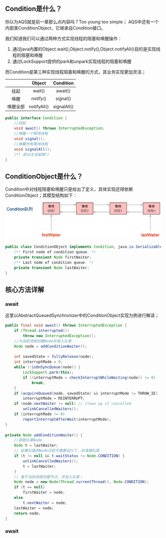 ## Condition是什么？

你以为AQS就是前一章那么点内容吗？Too young too simple；
AQS中还有一个内部类ConditionObject，它继承自Condition接口。

我们知道我们可以通过两种方式实现线程的阻塞和唤醒操作：

1. 通过java内置的Object.wait(),Object.notify(),Object.notifyAll()目的是实现线程的阻塞和唤醒
2. 通过LockSupport提供的park和unpark实现线程的阻塞和唤醒

而Condition是第三种实现线程阻塞和唤醒的方式，其业务实现更加灵活；

||Object|Condition|
|:-----:|:-----:|:-:|
挂起|wait()|await()
唤醒|notify()|signal()
唤醒全部|notifyAll()|signalAll()

```java
public interface Condition {
    //挂起
    void await() throws InterruptedException;
    //唤醒一个等待线程
    void signal();
    //唤醒所有等待线程
    void signalAll();
    /** 部分方法省略*/
}
```

## ConditionObject是什么？

Condition中对线程阻塞和唤醒只是给出了定义，具体实现还得依赖ConditionObject；其模型结构如下：

![AQS_Condition_原理](/images/juc/01基础/AQS_Condition_原理.png)

```java
public class ConditionObject implements Condition, java.io.Serializable {
    /** First node of condition queue. */
    private transient Node firstWaiter;
    /** Last node of condition queue. */
    private transient Node lastWaiter;
}
```

## 核心方法详解

### await

这里以AbstractQueuedSynchronizer中的ConditionObject实现为例进行解读；

```java
public final void await() throws InterruptedException {
    if (Thread.interrupted())
        throw new InterruptedException();
    //为当前流程创建Node并放入队尾
    Node node = addConditionWaiter();

    int savedState = fullyRelease(node);
    int interruptMode = 0;
    while (!isOnSyncQueue(node)) {
        LockSupport.park(this);
        if ((interruptMode = checkInterruptWhileWaiting(node)) != 0)
            break;
    }
    if (acquireQueued(node, savedState) && interruptMode != THROW_IE)
        interruptMode = REINTERRUPT;
    if (node.nextWaiter != null) // clean up if cancelled
        unlinkCancelledWaiters();
    if (interruptMode != 0)
        reportInterruptAfterWait(interruptMode);
}

private Node addConditionWaiter() {
    //获取队尾Node
    Node t = lastWaiter;
    // 如果队尾的Node已经不需要运行了，则清理队尾
    if (t != null && t.waitStatus != Node.CONDITION) {
        unlinkCancelledWaiters();
        t = lastWaiter;
    }
    // 基于当前线程创建节点，并加入队尾；
    Node node = new Node(Thread.currentThread(), Node.CONDITION);
    if (t == null)
        firstWaiter = node;
    else
        t.nextWaiter = node;
    lastWaiter = node;
    return node;
}
```

### await